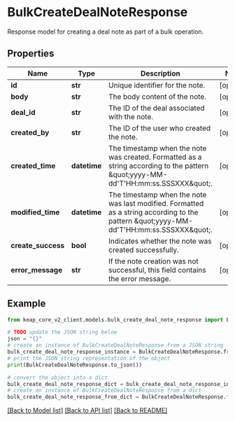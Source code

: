 # BulkCreateDealNoteResponse

Response model for creating a deal note as part of a bulk operation.

## Properties

Name | Type | Description | Notes
------------ | ------------- | ------------- | -------------
**id** | **str** | Unique identifier for the note. | [optional] 
**body** | **str** | The body content of the note. | [optional] 
**deal_id** | **str** | The ID of the deal associated with the note. | [optional] 
**created_by** | **str** | The ID of the user who created the note. | [optional] 
**created_time** | **datetime** | The timestamp when the note was created. Formatted as a string according to the pattern \&quot;yyyy-MM-dd&#39;T&#39;HH:mm:ss.SSSXXX\&quot;. | [optional] 
**modified_time** | **datetime** | The timestamp when the note was last modified. Formatted as a string according to the pattern \&quot;yyyy-MM-dd&#39;T&#39;HH:mm:ss.SSSXXX\&quot;. | [optional] 
**create_success** | **bool** | Indicates whether the note was created successfully. | [optional] 
**error_message** | **str** | If the note creation was not successful, this field contains the error message. | [optional] 

## Example

```python
from keap_core_v2_client.models.bulk_create_deal_note_response import BulkCreateDealNoteResponse

# TODO update the JSON string below
json = "{}"
# create an instance of BulkCreateDealNoteResponse from a JSON string
bulk_create_deal_note_response_instance = BulkCreateDealNoteResponse.from_json(json)
# print the JSON string representation of the object
print(BulkCreateDealNoteResponse.to_json())

# convert the object into a dict
bulk_create_deal_note_response_dict = bulk_create_deal_note_response_instance.to_dict()
# create an instance of BulkCreateDealNoteResponse from a dict
bulk_create_deal_note_response_from_dict = BulkCreateDealNoteResponse.from_dict(bulk_create_deal_note_response_dict)
```
[[Back to Model list]](../README.md#documentation-for-models) [[Back to API list]](../README.md#documentation-for-api-endpoints) [[Back to README]](../README.md)


